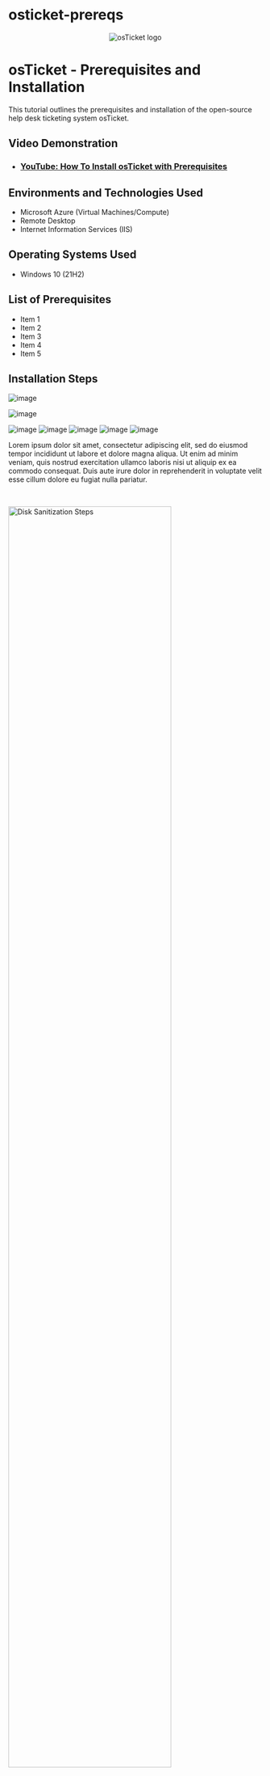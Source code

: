 # osticket-prereqs
<p align="center">
<img src="https://i.imgur.com/Clzj7Xs.png" alt="osTicket logo"/>
</p>

<h1>osTicket - Prerequisites and Installation</h1>
This tutorial outlines the prerequisites and installation of the open-source help desk ticketing system osTicket.<br />


<h2>Video Demonstration</h2>

- ### [YouTube: How To Install osTicket with Prerequisites](https://www.youtube.com)

<h2>Environments and Technologies Used</h2>

- Microsoft Azure (Virtual Machines/Compute)
- Remote Desktop
- Internet Information Services (IIS)

<h2>Operating Systems Used </h2>

- Windows 10</b> (21H2)

<h2>List of Prerequisites</h2>

- Item 1
- Item 2
- Item 3
- Item 4
- Item 5

<h2>Installation Steps</h2>

<p>

![image](https://github.com/bradgarton13/osticket-prereqs/assets/166873905/93f3386c-aa38-4ed2-9304-ce31d3893b82)


![image](https://github.com/bradgarton13/osticket-prereqs/assets/166873905/34cf3450-87c3-468d-a1b0-f262000c9a1f)

![image](https://github.com/bradgarton13/osticket-prereqs/assets/166873905/edc88ad4-3788-4310-bc81-cd6c3a9bfb34)
![image](https://github.com/bradgarton13/osticket-prereqs/assets/166873905/ab0b929d-9db1-4590-b24d-e74da7c6c371)
![image](https://github.com/bradgarton13/osticket-prereqs/assets/166873905/e749867a-9f37-4212-a99e-adbd433c049e)
![image](https://github.com/bradgarton13/osticket-prereqs/assets/166873905/5052d57e-7e8a-4508-b73c-478196c9d3f4)
![image](https://github.com/bradgarton13/osticket-prereqs/assets/166873905/f2ea15ed-9f07-4337-affa-4842c78a9411)


</p>
<p>
Lorem ipsum dolor sit amet, consectetur adipiscing elit, sed do eiusmod tempor incididunt ut labore et dolore magna aliqua. Ut enim ad minim veniam, quis nostrud exercitation ullamco laboris nisi ut aliquip ex ea commodo consequat. Duis aute irure dolor in reprehenderit in voluptate velit esse cillum dolore eu fugiat nulla pariatur.
</p>
<br />

<p>
<img src="https://i.imgur.com/DJmEXEB.png" height="80%" width="80%" alt="Disk Sanitization Steps"/>
</p>
<p>
Lorem ipsum dolor sit amet, consectetur adipiscing elit, sed do eiusmod tempor incididunt ut labore et dolore magna aliqua. Ut enim ad minim veniam, quis nostrud exercitation ullamco laboris nisi ut aliquip ex ea commodo consequat. Duis aute irure dolor in reprehenderit in voluptate velit esse cillum dolore eu fugiat nulla pariatur.
</p>
<br />

<p>
<img src="https://i.imgur.com/DJmEXEB.png" height="80%" width="80%" alt="Disk Sanitization Steps"/>
</p>
<p>
Lorem ipsum dolor sit amet, consectetur adipiscing elit, sed do eiusmod tempor incididunt ut labore et dolore magna aliqua. Ut enim ad minim veniam, quis nostrud exercitation ullamco laboris nisi ut aliquip ex ea commodo consequat. Duis aute irure dolor in reprehenderit in voluptate velit esse cillum dolore eu fugiat nulla pariatur.
</p>
<br />
